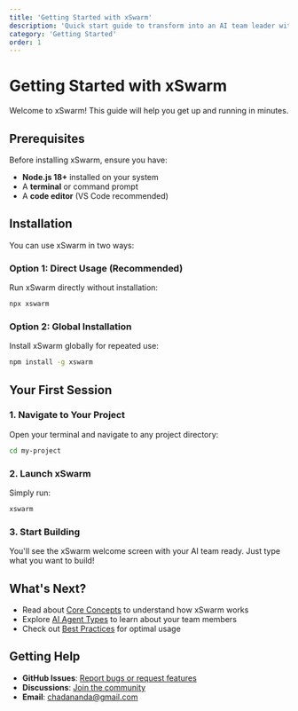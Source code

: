 ```yaml
---
title: 'Getting Started with xSwarm'
description: 'Quick start guide to transform into an AI team leader with xSwarm'
category: 'Getting Started'
order: 1
---
```


# Getting Started with xSwarm

Welcome to xSwarm! This guide will help you get up and running in minutes.

## Prerequisites

Before installing xSwarm, ensure you have:

- **Node.js 18+** installed on your system
- A **terminal** or command prompt
- A **code editor** (VS Code recommended)

## Installation

You can use xSwarm in two ways:

### Option 1: Direct Usage (Recommended)

Run xSwarm directly without installation:

```bash
npx xswarm
```

### Option 2: Global Installation

Install xSwarm globally for repeated use:

```bash
npm install -g xswarm
```

## Your First Session

### 1. Navigate to Your Project

Open your terminal and navigate to any project directory:

```bash
cd my-project
```

### 2. Launch xSwarm

Simply run:

```bash
xswarm
```

### 3. Start Building

You'll see the xSwarm welcome screen with your AI team ready. Just type what you want to build!

## What's Next?

- Read about [Core Concepts](/docs/core-concepts) to understand how xSwarm works
- Explore [AI Agent Types](/docs/ai-agents) to learn about your team members
- Check out [Best Practices](/docs/best-practices) for optimal usage

## Getting Help

- **GitHub Issues**: [Report bugs or request features](https://github.com/chadananda/xswarm/issues)
- **Discussions**: [Join the community](https://github.com/chadananda/xswarm/discussions)
- **Email**: chadananda@gmail.com
